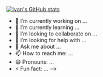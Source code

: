 [![Ivan's GitHub stats](https://github-readme-stats.vercel.app/api?username=IvanLopesGit&show_icons=true)](https://github.com/ivanlopesgit/)

- 🔭 I’m currently working on ...
- 🌱 I’m currently learning ...
- 👯 I’m looking to collaborate on ...
- 🤔 I’m looking for help with ...
- 💬 Ask me about ...
- 📫 How to reach me: ...
- 😄 Pronouns: ...
- ⚡ Fun fact: ...
-->
